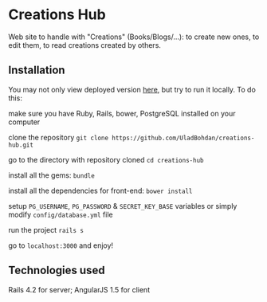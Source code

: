 # Creations Hub

Web site to handle with "Creations" (Books/Blogs/...): to create new ones, to edit them, to read creations created by others.

## Installation

You may not only view deployed version [here](http://creations-hub.herokuapp.com/), but try to run it locally. To do this:

make sure you have Ruby, Rails, bower, PostgreSQL installed on your computer

clone the repository `git clone https://github.com/UladBohdan/creations-hub.git`

go to the directory with repository cloned `cd creations-hub`

install all the gems: `bundle`

install all the dependencies for front-end: `bower install`

setup `PG_USERNAME`, `PG_PASSWORD` & `SECRET_KEY_BASE` variables or simply modify `config/database.yml` file

run the project `rails s`

go to `localhost:3000` and enjoy!

## Technologies used

Rails 4.2 for server; AngularJS 1.5 for client